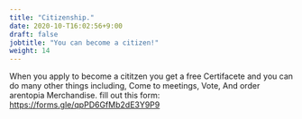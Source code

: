 ```yaml
---
title: "Citizenship."
date: 2020-10-T16:02:56+9:00
draft: false
jobtitle: "You can become a citizen!"
weight: 14
---
```


When you apply to become a cititzen you get a free Certifacete and you can do many other things including, Come to meetings, Vote, And order arentopia Merchandise. fill out this form:
https://forms.gle/qpPD6GfMb2dE3Y9P9
